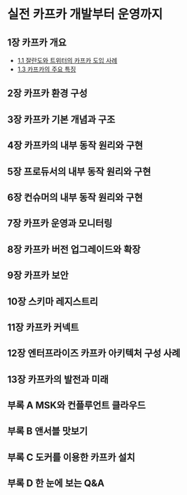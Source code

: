 # 실전 카프카 개발부터 운영까지

## 1장 카프카 개요
- [1.1 잘란도와 트위터의 카프카 도입 사례](01.kafka-overview/1.1.kafka-introduction.md)
- [1.3 카프카의 주요 특징](01.kafka-overview/1.3.kafka-key-feature.md)

## 2장 카프카 환경 구성

## 3장 카프카 기본 개념과 구조

## 4장 카프카의 내부 동작 원리와 구현

## 5장 프로듀서의 내부 동작 원리와 구현

## 6장 컨슈머의 내부 동작 원리와 구현

## 7장 카프카 운영과 모니터링

## 8장 카프카 버전 업그레이드와 확장

## 9장 카프카 보안

## 10장 스키마 레지스트리

## 11장 카프카 커넥트

## 12장 엔터프라이즈 카프카 아키텍처 구성 사례

## 13장 카프카의 발전과 미래

## 부록 A MSK와 컨플루언트 클라우드

## 부록 B 앤서블 맛보기

## 부록 C 도커를 이용한 카프카 설치

## 부록 D 한 눈에 보는 Q&A
